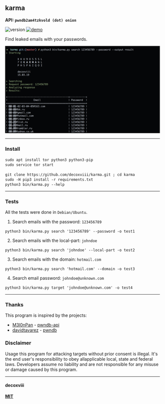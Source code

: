 ## karma
**API: `pwndb2am4tzkvold (dot) onion`**

![version](https://img.shields.io/badge/version-15.03.19-lightgrey.svg?style=flat-square)
[![demo](https://img.shields.io/badge/demo-video-lightgrey.svg?style=flat-square)](https://www.youtube.com/watch?v=tL-kYkmudz4)

Find leaked emails with your passwords.

![screenshot](screenshot.png)

---

### Install
```
sudo apt install tor python3 python3-pip
sudo service tor start

git clone https://github.com/decoxviii/karma.git ; cd karma
sudo -H pip3 install -r requirements.txt
python3 bin/karma.py --help
```

---

### Tests
All the tests were done in `Debian/Ubuntu`.

1. Search emails with the password: `123456789`
```
python3 bin/karma.py search '123456789' --password -o test1
```

2. Search emails with the local-part: `johndoe`
```
python3 bin/karma.py search 'johndoe' --local-part -o test2
```

3. Search emails with the domain: `hotmail.com`
```
python3 bin/karma.py search 'hotmail.com' --domain -o test3
```

4. Search email password: `johndoe@unknown.com`
```
python3 bin/karma.py target 'johndoe@unknown.com' -o test4
```

---

### Thanks
This program is inspired by the projects:

+ [M3l0nPan](https://github.com/M3l0nPan) - [pwndb-api](https://github.com/M3l0nPan/pwndb_api)
+ [davidtavarez](https://github.com/davidtavarez) - [pwndb](https://github.com/davidtavarez/pwndb)

### Disclaimer

Usage this program for attacking targets without prior consent is illegal. It's the end user's responsibility to obey allapplicable local, state and federal laws. Developers assume no liability and are not responsible for any misuse or damage caused by this program.

---

#### decoxviii

**[MIT](https://github.com/decoxviii/karma/blob/master/LICENSE)**
